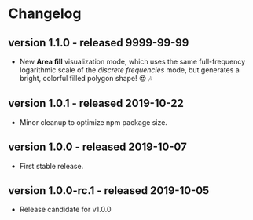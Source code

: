 Changelog
=========

## version 1.1.0 - released 9999-99-99

+ New **Area fill** visualization mode, which uses the same full-frequency logarithmic scale of the *discrete frequencies* mode,
but generates a bright, colorful filled polygon shape! :heart_eyes: :notes:


## version 1.0.1 - released 2019-10-22

+ Minor cleanup to optimize npm package size.


## version 1.0.0 - released 2019-10-07

+ First stable release.


## version 1.0.0-rc.1 - released 2019-10-05

+ Release candidate for v1.0.0
